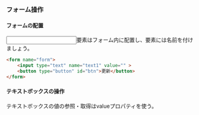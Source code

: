 ### フォーム操作
#### フォームの配置
<input>要素はフォーム内に配置し、要素には名前を付けましょう。

```html
<form name="form">
	<input type="text" name="text1" value="" >
	<button type="button" id="btn">更新</button>
</form>
```

#### テキストボックスの操作
テキストボックスの値の参照・取得はvalueプロパティを使う。
```javascript

```